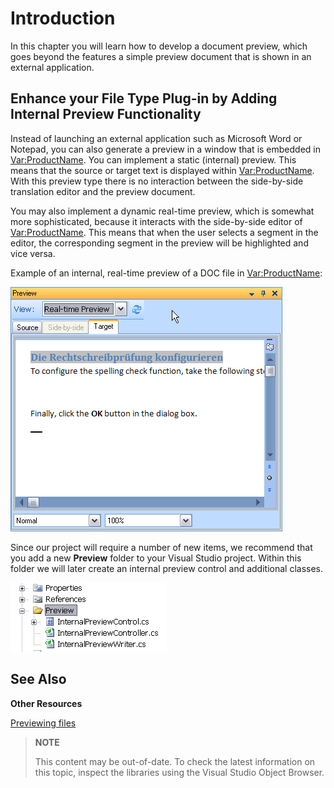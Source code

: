 Introduction
==
In this chapter you will learn how to develop a document preview, which goes beyond the features a simple preview document that is shown in an external application.

Enhance your File Type Plug-in by Adding Internal Preview Functionality
--

Instead of launching an external application such as Microsoft Word or Notepad, you can also generate a preview in a window that is embedded in <Var:ProductName>. You can implement a static (internal) preview. This means that the source or target text is displayed within <Var:ProductName>. With this preview type there is no interaction between the side-by-side translation editor and the preview document.

You may also implement a dynamic real-time preview, which is somewhat more sophisticated, because it interacts with the side-by-side editor of <Var:ProductName>. This means that when the user selects a segment in the editor, the corresponding segment in the preview will be highlighted and vice versa.

Example of an internal, real-time preview of a DOC file in <Var:ProductName>:

![RealtimePreview](images/RealtimePreview.jpg)

Since our project will require a number of new items, we recommend that you add a new **Preview** folder to your Visual Studio project. Within this folder we will later create an internal preview control and additional classes.

![PreviewFolder](images/PreviewFolder.jpg)

See Also
--
**Other Resources**

[Previewing files](previewing_files.md)

>**NOTE**
>
> This content may be out-of-date. To check the latest information on this topic, inspect the libraries using the Visual Studio Object Browser.
